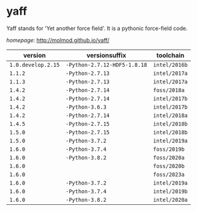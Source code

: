 # yaff

Yaff stands for 'Yet another force field'. It is a pythonic force-field code.

*homepage*: <http://molmod.github.io/yaff/>

version | versionsuffix | toolchain
--------|---------------|----------
``1.0.develop.2.15`` | ``-Python-2.7.12-HDF5-1.8.18`` | ``intel/2016b``
``1.1.2`` | ``-Python-2.7.13`` | ``intel/2017a``
``1.1.3`` | ``-Python-2.7.13`` | ``intel/2017a``
``1.4.2`` | ``-Python-2.7.14`` | ``foss/2018a``
``1.4.2`` | ``-Python-2.7.14`` | ``intel/2017b``
``1.4.2`` | ``-Python-3.6.3`` | ``intel/2017b``
``1.4.2`` | ``-Python-2.7.14`` | ``intel/2018a``
``1.4.5`` | ``-Python-2.7.15`` | ``intel/2018b``
``1.5.0`` | ``-Python-2.7.15`` | ``intel/2018b``
``1.5.0`` | ``-Python-3.7.2`` | ``intel/2019a``
``1.6.0`` | ``-Python-3.7.4`` | ``foss/2019b``
``1.6.0`` | ``-Python-3.8.2`` | ``foss/2020a``
``1.6.0`` |  | ``foss/2020b``
``1.6.0`` |  | ``foss/2023a``
``1.6.0`` | ``-Python-3.7.2`` | ``intel/2019a``
``1.6.0`` | ``-Python-3.7.4`` | ``intel/2019b``
``1.6.0`` | ``-Python-3.8.2`` | ``intel/2020a``
